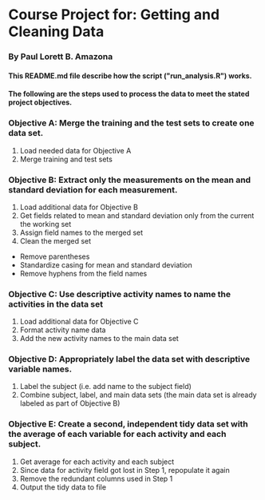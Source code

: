 # Course Project for: Getting and Cleaning Data
### By Paul Lorett B. Amazona

#### This README.md file describe how the script ("run_analysis.R") works.
#### The following are the steps used to process the data to meet the stated project objectives.

### Objective A: Merge the training and the test sets to create one data set.
1. Load needed data for Objective A
2. Merge training and test sets

### Objective B: Extract only the measurements on the mean and standard deviation for each measurement. 
1. Load additional data for Objective B
2. Get fields related to mean and standard deviation only from the current the working set
3. Assign field names to the merged set
4. Clean the merged set
  * Remove parentheses
  * Standardize casing for mean and standard deviation
  * Remove hyphens from the field names


### Objective C: Use descriptive activity names to name the activities in the data set
1. Load additional data for Objective C
2. Format activity name data
3. Add the new activity names to the main data set

### Objective D: Appropriately label the data set with descriptive variable names. 
1. Label the subject (i.e. add name to the subject field)
2. Combine subject, label, and main data sets (the main data set is already labeled as part of Objective B)

### Objective E: Create a second, independent tidy data set with the average of each variable for each activity and each subject. 
1. Get average for each activity and each subject
2. Since data for activity field got lost in Step 1, repopulate it again
3. Remove the redundant columns used in Step 1
4. Output the tidy data to file

